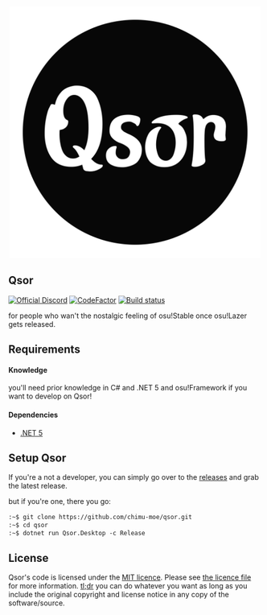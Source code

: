 <p align="center">
  <img width="500px" src=".assets/logo.svg">
</p>

## Qsor

[![Official Discord](https://discordapp.com/api/guilds/734400831511855175/widget.png?style=shield)](https://discord.gg/rbFsYZx) [![CodeFactor](https://www.codefactor.io/repository/github/mempler/qsor/badge)](https://www.codefactor.io/repository/github/mempler/qsor) [![Build status](https://ci.appveyor.com/api/projects/status/0jec4r3nxqa6nq8g?svg=true)](https://ci.appveyor.com/project/chimu-moe/qsor)

for people who wan't the nostalgic feeling of osu!Stable once osu!Lazer gets released.

## Requirements

#### Knowledge

you'll need prior knowledge in C\# and .NET 5 and osu!Framework if you want to develop on Qsor!

#### Dependencies

* [.NET 5](https://dotnet.microsoft.com)

## Setup Qsor
If you're a not a developer, you can simply go over to the [releases](https://github.com/osuAkatsuki/Qsor/releases) and grab the latest release.

but if you're one, there you go: 
```text
:~$ git clone https://github.com/chimu-moe/qsor.git
:~$ cd qsor
:~$ dotnet run Qsor.Desktop -c Release
```

## License

Qsor's code is licensed under the [MIT licence](https://opensource.org/licenses/MIT). Please see [the licence file](./LICENSE) for more information. [tl;dr](https://tldrlegal.com/license/mit-license) you can do whatever you want as long as you include the original copyright and license notice in any copy of the software/source.
